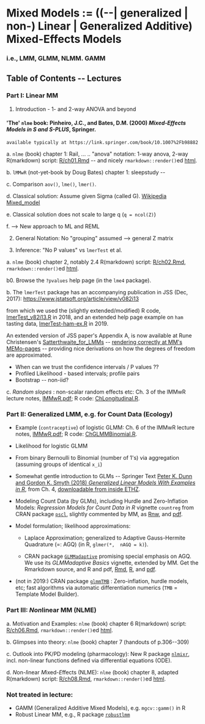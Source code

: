 # Mixed Models := ((--| generalized | non-) Linear | Generalized Additive) Mixed-Effects Models
### i.e., LMM, GLMM, NLMM. GAMM

## Table of Contents -- Lectures

### Part I:  Linear MM

1. Introduction - 1- and 2-way ANOVA and beyond

#### 'The' `nlme` book: Pinheiro, J.C., and Bates, D.M. (2000) *Mixed-Effects Models in S and S-PLUS*, Springer.
	available typically at https://link.springer.com/book/10.1007%2Fb98882

  a. `nlme` (book) chapter 1: Rail, ... .. "anova" notation: 1-way anova, 2-way
     R(markdown) script: [R/ch01.Rmd](R/ch01.Rmd) -- and nicely
     `rmarkdown::render()`ed [html](https://stat.ethz.ch/~maechler/MEMo-pages/ch01.html).

  b. `lMMwR` (not-yet-book by Doug Bates) chapter 1: sleepstudy --

  c. Comparison  `aov()`, `lme()`, `lmer()`.

  d. Classical solution: Assume given Sigma (called G).
	 [Wikipedia Mixed_model](https://en.wikipedia.org/wiki/Mixed_model)

  e. Classical solution does not scale to large q (`q = ncol(Z)`)

  f. --> New approach to ML and REML


2. General Notation:  No "grouping" assumed --> general Z matrix

3. Inference: "No P values" vs `lmerTest` et al.

  a. `nlme` (book) chapter 2, notably 2.4
     R(markdown) script: [R/ch02.Rmd](R/ch02.Rmd),
     `rmarkdown::render()`ed [html](https://stat.ethz.ch/~maechler/MEMo-pages/ch02.html).

  b0. Browse the  `?pvalues` help page (in the `lme4` package).

  b. The `lmerTest` package has an accompanying publication in JSS (Dec, 2017):
  https://www.jstatsoft.org/article/view/v082i13

  from which we used the (slightly extended/modified) R code,
  [lmerTest_v82i13.R](R/lmerTest_v82i13.R) in 2018, and an extended
  help page example on `ham` tasting data,  [lmerTest-ham-ex.R](R/lmerTest-ham-ex.R) in 2019.

An extended version of JSS paper's Appendix A, is now available at Rune Christensen's [Satterthwaite_for_LMMs](http://htmlpreview.github.io/?https://github.com/runehaubo/lmerTestR/blob/master/pkg_notes/Satterthwaite_for_LMMs.html) -- [rendering correctly at MM's MEMo-pages](https://stat.ethz.ch/~maechler/MEMo-pages/Satterthwaite_for_LMMs.html) --
providing nice derivations on how the degrees of freedom are approximated.

  - When can we trust the confidence intervals / P values ??
  - Profiled Likelihood - based intervals; profile pairs
  - Bootstrap -- non-iid?

  c. _Random slopes_ : non-scalar random effects etc:  Ch. 3 of the lMMwR lecture notes,
		[lMMwR.pdf](https://stat.ethz.ch/~maechler/MEMo-pages/lMMwR.pdf);
	  R code: [ChLongitudinal.R](https://stat.ethz.ch/~maechler/MEMo-pages/ChLongitudinal.R).

### Part II:  Generalized LMM, e.g. for Count Data (Ecology)

  - Example (`contraceptive`) of logistic GLMM: Ch. 6 of the lMMwR lecture notes,
      [lMMwR.pdf](https://stat.ethz.ch/~maechler/MEMo-pages/lMMwR.pdf);
	  R code: [ChGLMMBinomial.R](https://stat.ethz.ch/~maechler/MEMo-pages/ChGLMMBinomial.R).

  - Likelihood for logistic GLMM
  - From binary Bernoulli to Binomial (number of 1's) via aggregation (assuming groups of identical `x_i`)

  - Somewhat gentle introduction to GLMs -- Springer Text
	[Peter K. Dunn and Gordon K. Smyth (2018) _Generalized Linear Models With Examples in R_](https://link.springer.com/book/10.1007/978-1-4419-0118-7), from Ch. 4,
  [downloadable from inside ETHZ](https://link.springer.com/content/pdf/10.1007%2F978-1-4419-0118-7.pdf).

  - Modeling Count Data (by GLMs), including Hurdle and Zero-Inflation Models:
	_Regression Models for Count Data in R_ vignette `countreg` from CRAN package
	[`pscl`](https://cran.r-project.org/package=pscl), slightly commented
	by MM, as
	[Rnw](https://stat.ethz.ch/~maechler/MEMo-pages/countreg.Rnw),  and
	[pdf](https://stat.ethz.ch/~maechler/MEMo-pages/countreg.pdf).


  - Model formulation; likelihood approximations:
	- Laplace Approximation; generalized to Adaptive Gauss-Hermite
      Quadrature (=: AGQ) (in R, `glmer(*,  nAGQ = k)`).

    - CRAN package [`GLMMadaptive`](https://cran.r-project.org/package=GLMMadaptive)
      promising special emphasis on AGQ.
	  We use its _GLMMadaptive Basics_ vignette, extended by MM.
	  Get the Rmarkdown source, and R and pdf,
	  [Rmd](https://stat.ethz.ch/~maechler/MEMo-pages/GLMMadaptive_basics_MM.Rnw),
		[R](https://stat.ethz.ch/~maechler/MEMo-pages/GLMMadaptive_basics_MM.R),  and
      [pdf](https://stat.ethz.ch/~maechler/MEMo-pages/GLMMadaptive_basics_MM.pdf).

  - (not in 2019:) CRAN package
    [`glmmTMB`](https://cran.r-project.org/package=glmmTMB) :
    Zero-inflation, hurdle models, etc; fast algorithms via automatic
    differentiation numerics (`TMB` = Template Model Builder).


### Part III: *Non*linear MM (NLME)

  a. Motivation and Examples: `nlme` (book) chapter 6
     R(markdown) script: [R/ch06.Rmd](R/ch06.Rmd),
     `rmarkdown::render()`ed [html](https://stat.ethz.ch/~maechler/MEMo-pages/ch06.html).

  b. Glimpses into theory: `nlme` (book) chapter 7 (handouts of p.306--309)

  c. Outlook into PK/PD modeling (pharmacology):  New R package
	[`nlmixr`](https://cran.R-project.org/package=nlmixr), incl.
	non-linear functions defined via differential equations (ODE).

  d. *N*on-*l*inear *M*ixed-*E*ffects (NLME): `nlme` (book) chapter 8, adapted R(markdown)
     script: [R/ch08.Rmd](R/ch08.Rmd),
     `rmarkdown::render()`ed [html](https://stat.ethz.ch/~maechler/MEMo-pages/ch08.html).


### Not treated in lecture:

 - GAMM (Generalized Additive Mixed Models), e.g. `mgcv::gamm()` in R
 - Robust Linear MM, e.g., R package
 [`robustlmm`](https://cran.R-project.org/package=robustlmm)
